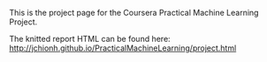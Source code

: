 This is the project page for the Coursera Practical Machine Learning Project.

The knitted report HTML can be found here:
http://jchionh.github.io/PracticalMachineLearning/project.html


